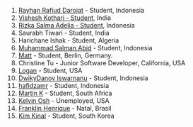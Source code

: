 1. [Rayhan Rafiud Darojat](https://github.com/rafiudd) - Student, Indonesia
2. [Vishesh Kothari - Student](https://github.com/vishy-kothari-96), India
3. [Rizka Salma Adelia - Student](https://github.com/rizkasalmaadelia), Indonesia
4. Saurabh Tiwari - Student, India
5. Harichane Ishak - Student, Algeria
6. [Muhammad Salman Abid](https://github.com/beecoder77) - Student, Indonesia
7. [Matt](https://github.com/recalibrated) - Student, Berlin, Germany.
8. Christine Tu - Junior Software Developer, California, USA
9. [Logan](https://github.com/LoganLilypad) - Student, USA
10. [DwikyDanov Iswarnanu](https://github.com/putuayu202) - Student, Indonesia
11. [hafidzamr](https://github.com/hafidzamr) - Student, Indonesia
11. [Martin K](https://github.com/martink-rsa) - Student, South Africa
12. [Kelvin Osh](https://github.com/kelvinosh) - Unemployed, USA
13. [Franklin Henrique](https://github.com/franklinhenri) - Natal, Brasil
14. [Kim Kinal](http://github.com/kimkinal) - Student, South Korea